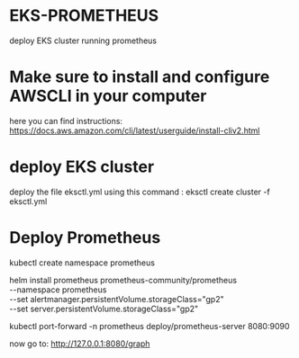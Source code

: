 # EKS-PROMETHEUS
deploy EKS cluster running prometheus

# Make sure to install and configure AWSCLI in your computer 
here you can find instructions:   
https://docs.aws.amazon.com/cli/latest/userguide/install-cliv2.html

# deploy EKS cluster
deploy the file eksctl.yml using this command :
eksctl create cluster -f eksctl.yml

# Deploy Prometheus
kubectl create namespace prometheus

helm install prometheus prometheus-community/prometheus \
    --namespace prometheus \
    --set alertmanager.persistentVolume.storageClass="gp2" \
    --set server.persistentVolume.storageClass="gp2"

kubectl port-forward -n prometheus deploy/prometheus-server 8080:9090

now go to:
http://127.0.0.1:8080/graph
